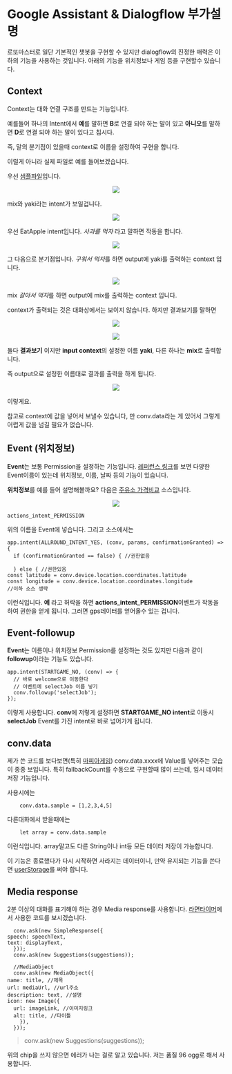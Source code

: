 # Google Assistant & Dialogflow 부가설명

로또마스터로 일단 기본적인 챗봇을 구현할 수 있지만 dialogflow의 진정한 매력은 이하의 기능을 사용하는 것입니다. 아래의 기능을 위치정보나 게임 등을 구현할수 있습니다.

## Context

Context는 대화 연결 구조를 만드는 기능입니다.

예를들어 하나의 Intent에서
**예**를 말하면 **B**로 연결 되야 하는 말이 있고
**아니오**를 말하면 **D**로 연결 되야 하는 말이 있다고 칩시다.

즉, 말의 분기점이 있을때 context로 이름을 설정하여 구현을 합니다.

이럴게 아니라 실제 파일로 예를 들어보겠습니다.

우선 [샘플파일](./KoreaContextTest.zip)입니다.

<p align="center">
<img src="./img/context_01.png?raw=true"/>
</p>

mix와 yaki라는 intent가 보일겁니다.

<p align="center">
<img src="./img/context_02.png?raw=true"/>
</p>

우선 EatApple intent입니다. *사과를 먹자* 라고 말하면 작동을 합니다.

<p align="center">
<img src="./img/context_03.png?raw=true"/>
</p>

그 다음으로 분기점입니다. *구워서 먹자*를 하면 output에 yaki를 출력하는 context 입니다.

<p align="center">
<img src="./img/context_031.png?raw=true"/>
</p>

mix *갈아서 먹자*를 하면 output에 mix를 출력하는 context 입니다.

context가 출력되는 것은 대화상에서는 보이지 않습니다. 하지만 결과보기를 말하면

<p align="center">
<img src="./img/context_041.png?raw=true"/>
</p>

<p align="center">
<img src="./img/context_04.png?raw=true"/>
</p>

둘다 **결과보기** 이지만 **input context**의 설정한 이름 **yaki**, 다른 하나는 **mix**로 출력합니다.

즉 output으로 설정한 이름대로 결과를 출력을 하게 됩니다.

<p align="center">
<img src="./img/context_05.png?raw=true"/>
</p>

이렇게요.

참고로 context에 값을 넣어서 보낼수 있습니다, 만 conv.data라는 게 있어서 그렇게 어렵게 값을 넘길 필요가 없습니다.

## Event (위치정보)

**Event**는 보통 Permission을 설정하는 기능입니다. [레퍼런스 링크](https://developers.google.com/actions/assistant/helpers#helper_intents)를 보면 다양한 Event이름이 있는데 위치정보, 이름, 날짜 등의 기능이 있습니다.

**위치정보**를 예를 들어 설명해볼까요? 다음은 [주유소 가격비교](https://github.com/lunaStratos/googleAssistantChatbot/tree/master/oilPrice) 소스입니다.

<p align="center">
<img src="./img/event_location.png?raw=true"/>
</p>

	actions_intent_PERMISSION

위의 이름을 Event에 넣습니다. 그리고 소스에서는

	app.intent(ALLROUND_INTENT_YES, (conv, params, confirmationGranted) => {
	  if (confirmationGranted == false) { //권한없음

	  } else { //권한있음
    const latitude = conv.device.location.coordinates.latitude
    const longitude = conv.device.location.coordinates.longitude
    //이하 소스 생략

이런식입니다. **예** 라고 허락을 하면 **actions_intent_PERMISSION**이벤트가 작동을 하여  권한을 얻게 됩니다. 그러면 gps데이터를 얻어올수 있는 겁니다.


## Event-followup

**Event**는 이름이나 위치정보 Permission를 설정하는 것도 있지만 다음과 같이 **followup**이라는 기능도 있습니다.


	app.intent(STARTGAME_NO, (conv) => {
	  // 바로 welcome으로 이동한다
	  // 이벤트에 selectJob 이름 넣기
	  conv.followup('selectJob');
	});

이렇게 사용합니다. **conv**에 저렇게 설정하면 **STARTGAME_NO intent**로 이동시 **selectJob** Event를 가진 intent로 바로 넘어가게 됩니다.
## conv.data

제가 쓴 코드를 보다보면(특히 [마피아게임](https://github.com/lunaStratos/googleAssistantChatbot/tree/master/Mafia)) conv.data.xxxx에 Value를 넣어주는 모습이 종종 보입니다. 특히 fallbackCount를 수동으로 구현할때 많이 쓰는데, 임시 데이터 저장 기능입니다.

사용시에는


		conv.data.sample = [1,2,3,4,5]

다른대화에서 받을때에는

		let array = conv.data.sample

이런식입니다. array말고도 다른 String이나 int등 모든 데이터 저장이 가능합니다.

이 기능은 종료했다가 다시 시작하면 사라지는 데이터이니, 만약 유지되는 기능을 쓴다면 [userStorage](https://developers.google.com/actions/assistant/save-data)를 써야 합니다.


## Media response

2분 이상의 대화를 표기해야 하는 경우 Media response를 사용합니다. [라면타이머](https://github.com/lunaStratos/googleAssistantChatbot/tree/master/RamenTimer)에서 사용한 코드를 보시겠습니다.


	  conv.ask(new SimpleResponse({
    speech: speechText,
    text: displayText,
	  }));
	  conv.ask(new Suggestions(suggestions));

	  //MediaObject
	  conv.ask(new MediaObject({
    name: title, //제목
    url: mediaUrl, //url주소
    description: text, //설명
    icon: new Image({
      url: imageLink, //이미지링크
      alt: title, //타이틀
	    }),
	  }));


> conv.ask(new Suggestions(suggestions));

위의 chip을 쓰지 않으면 에러가 나는 걸로 알고 있습니다.
저는 품질 96 ogg로 해서 사용합니다. 
